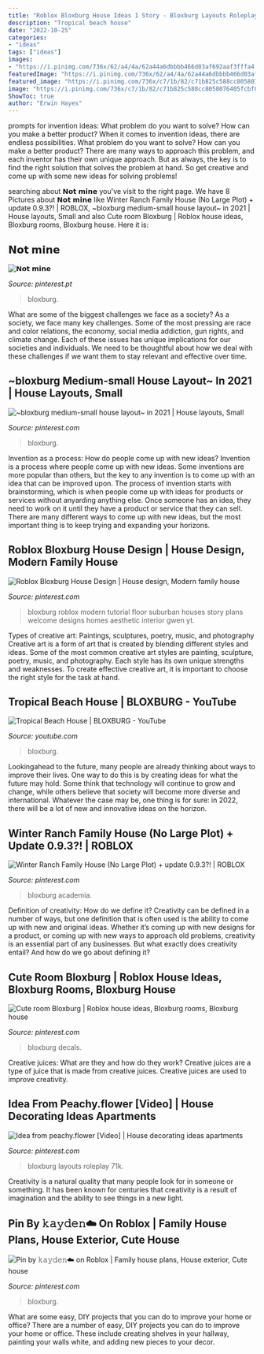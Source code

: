 ```yaml
---
title: "Roblox Bloxburg House Ideas 1 Story - Bloxburg Layouts Roleplay 71k"
description: "Tropical beach house"
date: "2022-10-25"
categories:
- "ideas"
tags: ["ideas"]
images:
- "https://i.pinimg.com/736x/62/a4/4a/62a44a6dbbbb466d03af692aaf3fffa4.jpg"
featuredImage: "https://i.pinimg.com/736x/62/a4/4a/62a44a6dbbbb466d03af692aaf3fffa4.jpg"
featured_image: "https://i.pinimg.com/736x/c7/1b/82/c71b825c588cc8058076405fcbf8d556.jpg"
image: "https://i.pinimg.com/736x/c7/1b/82/c71b825c588cc8058076405fcbf8d556.jpg"
ShowToc: true
author: "Erwin Hayes"
---
```



prompts for invention ideas: What problem do you want to solve? How can you make a better product?
When it comes to invention ideas, there are endless possibilities. What problem do you want to solve? How can you make a better product? There are many ways to approach this problem, and each inventor has their own unique approach. But as always, the key is to find the right solution that solves the problem at hand. So get creative and come up with some new ideas for solving problems!

	

		
searching about 𝗡𝗼𝘁 𝗺𝗶𝗻𝗲 you've visit to the right page. We have 8 Pictures about 𝗡𝗼𝘁 𝗺𝗶𝗻𝗲 like Winter Ranch Family House (No Large Plot) + update 0.9.3?! | ROBLOX, ~bloxburg medium-small house layout~ in 2021 | House layouts, Small and also Cute room Bloxburg | Roblox house ideas, Bloxburg rooms, Bloxburg house. Here it is:
		
    
## 𝗡𝗼𝘁 𝗺𝗶𝗻𝗲

<img loading=lazy src="https://i.pinimg.com/736x/a9/6f/b2/a96fb2510125b128442a5c475f7b1a23.jpg" onerror="this.onerror=null;this.src='https://tse3.mm.bing.net/th?id=OIP.DU2aKKnCtz0xXt44WtRAEQHaFj&amp;pid=15.1';" alt="𝗡𝗼𝘁 𝗺𝗶𝗻𝗲">

_Source: pinterest.pt_

>bloxburg. 

	

What are some of the biggest challenges we face as a society?
As a society, we face many key challenges. Some of the most pressing are race and color relations, the economy, social media addiction, gun rights, and climate change. Each of these issues has unique implications for our societies and individuals. We need to be thoughtful about how we deal with these challenges if we want them to stay relevant and effective over time.

    
## ~bloxburg Medium-small House Layout~ In 2021 | House Layouts, Small

<img loading=lazy src="https://i.pinimg.com/736x/da/d0/be/dad0be3bf64d0bed1d9359aa58f7788d.jpg" onerror="this.onerror=null;this.src='https://tse2.mm.bing.net/th?id=OIP.1uVA1b53gw8_9aIRfKCiEwHaL0&amp;pid=15.1';" alt="~bloxburg medium-small house layout~ in 2021 | House layouts, Small">

_Source: pinterest.com_

>bloxburg. 

	

Invention as a process: How do people come up with new ideas?
Invention is a process where people come up with new ideas. Some inventions are more popular than others, but the key to any invention is to come up with an idea that can be improved upon. The process of invention starts with brainstorming, which is when people come up with ideas for products or services without anyarding anything else. Once someone has an idea, they need to work on it until they have a product or service that they can sell. There are many different ways to come up with new ideas, but the most important thing is to keep trying and expanding your horizons.

    
## Roblox Bloxburg House Design | House Design, Modern Family House

<img loading=lazy src="https://i.pinimg.com/736x/a3/87/fe/a387fe0c21f7cc15838f22245e542eb7.jpg" onerror="this.onerror=null;this.src='https://tse3.mm.bing.net/th?id=OIP.6_ZIM5xq6gylBRCGzwW7IgHaEK&amp;pid=15.1';" alt="Roblox Bloxburg House Design | House design, Modern family house">

_Source: pinterest.com_

>bloxburg roblox modern tutorial floor suburban houses story plans welcome designs homes aesthetic interior gwen yt. 

	

Types of creative art: Paintings, sculptures, poetry, music, and photography
Creative art is a form of art that is created by blending different styles and ideas. Some of the most common creative art styles are painting, sculpture, poetry, music, and photography. Each style has its own unique strengths and weaknesses. To create effective creative art, it is important to choose the right style for the task at hand.

    
## Tropical Beach House | BLOXBURG - YouTube

<img loading=lazy src="https://i.ytimg.com/vi/OPZ2Yco90vc/maxresdefault.jpg" onerror="this.onerror=null;this.src='https://tse3.mm.bing.net/th?id=OIP.GCYMqxFlcVJ8hKHlPHPBiwHaEK&amp;pid=15.1';" alt="Tropical Beach House | BLOXBURG - YouTube">

_Source: youtube.com_

>bloxburg. 

	

Lookingahead to the future, many people are already thinking about ways to improve their lives. One way to do this is by creating ideas for what the future may hold. Some think that technology will continue to grow and change, while others believe that society will become more diverse and international. Whatever the case may be, one thing is for sure: in 2022, there will be a lot of new and innovative ideas on the horizon.

    
## Winter Ranch Family House (No Large Plot) + Update 0.9.3?! | ROBLOX

<img loading=lazy src="https://i.pinimg.com/736x/38/12/48/381248c942e203028796b19d3a66ab6c.jpg" onerror="this.onerror=null;this.src='https://tse1.mm.bing.net/th?id=OIP.yGQe-340I5f7l5tJzcb31QHaFj&amp;pid=15.1';" alt="Winter Ranch Family House (No Large Plot) + update 0.9.3?! | ROBLOX">

_Source: pinterest.com_

>bloxburg academia. 

	

Definition of creativity: How do we define it?
Creativity can be defined in a number of ways, but one definition that is often used is the ability to come up with new and original ideas. Whether it’s coming up with new designs for a product, or coming up with new ways to approach old problems, creativity is an essential part of any businesses. But what exactly does creativity entail? And how do we go about defining it?

    
## Cute Room Bloxburg | Roblox House Ideas, Bloxburg Rooms, Bloxburg House

<img loading=lazy src="https://i.pinimg.com/736x/c2/71/5a/c2715a0e403d351fb887bd3323a0a715.jpg" onerror="this.onerror=null;this.src='https://tse2.mm.bing.net/th?id=OIP.WrxLI6bH4jvSJkVrEPkRqAHaEE&amp;pid=15.1';" alt="Cute room Bloxburg | Roblox house ideas, Bloxburg rooms, Bloxburg house">

_Source: pinterest.com_

>bloxburg decals. 

	

Creative juices: What are they and how do they work?
Creative juices are a type of juice that is made from creative juices. Creative juices are used to improve creativity.

    
## Idea From Peachy.flower [Video] | House Decorating Ideas Apartments

<img loading=lazy src="https://i.pinimg.com/736x/62/a4/4a/62a44a6dbbbb466d03af692aaf3fffa4.jpg" onerror="this.onerror=null;this.src='https://tse1.mm.bing.net/th?id=OIP.r8lKbHQjBFV8QwZOxR8SWgHaHa&amp;pid=15.1';" alt="Idea from peachy.flower [Video] | House decorating ideas apartments">

_Source: pinterest.com_

>bloxburg layouts roleplay 71k. 

	

Creativity is a natural quality that many people look for in someone or something. It has been known for centuries that creativity is a result of imagination and the ability to see things in a new light.

    
## Pin By 𝚔𝚊𝚢𝚍𝚎𝚗☁️ On Roblox | Family House Plans, House Exterior, Cute House

<img loading=lazy src="https://i.pinimg.com/736x/c7/1b/82/c71b825c588cc8058076405fcbf8d556.jpg" onerror="this.onerror=null;this.src='https://tse4.mm.bing.net/th?id=OIP.Y60OOM7bPGOrOrhjq87mIAHaFj&amp;pid=15.1';" alt="Pin by 𝚔𝚊𝚢𝚍𝚎𝚗☁️ on Roblox | Family house plans, House exterior, Cute house">

_Source: pinterest.com_

>bloxburg. 

	

What are some easy, DIY projects that you can do to improve your home or office?
There are a number of easy, DIY projects you can do to improve your home or office. These include creating shelves in your hallway, painting your walls white, and adding new pieces to your decor.

